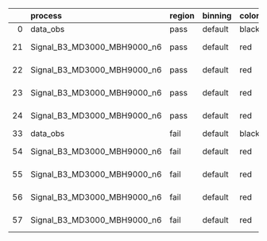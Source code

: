 |    | process                     | region   | binning   | color   | process_type   |   scale | variation   | source_filename                                                      | source_histname    | alias                       | title     |   combine_idx |     lnN |   shapes | syst_type   | direction   | variation_alias   |
|---:|:----------------------------|:---------|:----------|:--------|:---------------|--------:|:------------|:---------------------------------------------------------------------|:-------------------|:----------------------------|:----------|--------------:|--------:|---------:|:------------|:------------|:------------------|
|  0 | data_obs                    | pass     | default   | black   | DATA           |       1 | nominal     | ./histograms_for_2DAlphabet_v18//BH_Data.root                        | hpass              | Data                        | Data      |           nan | nan     |      nan | nan         | nan         | nan               |
| 21 | Signal_B3_MD3000_MBH9000_n6 | pass     | default   | red     | SIGNAL         |       1 | lumi        | ./histograms_for_2DAlphabet_v18//BH_Signal_B3_MD3000_MBH9000_n6.root | hpass              | Signal_B3_MD3000_MBH9000_n6 | BH signal |           nan |   1.016 |      nan | lnN         | nan         | nan               |
| 22 | Signal_B3_MD3000_MBH9000_n6 | pass     | default   | red     | SIGNAL         |       1 | SVM         | ./histograms_for_2DAlphabet_v18//BH_Signal_B3_MD3000_MBH9000_n6.root | hpass_SVMsyst_up   | Signal_B3_MD3000_MBH9000_n6 | BH signal |           nan | nan     |        1 | shapes      | Up          | SVMsyst           |
| 23 | Signal_B3_MD3000_MBH9000_n6 | pass     | default   | red     | SIGNAL         |       1 | SVM         | ./histograms_for_2DAlphabet_v18//BH_Signal_B3_MD3000_MBH9000_n6.root | hpass_SVMsyst_down | Signal_B3_MD3000_MBH9000_n6 | BH signal |           nan | nan     |        1 | shapes      | Down        | SVMsyst           |
| 24 | Signal_B3_MD3000_MBH9000_n6 | pass     | default   | red     | SIGNAL         |       1 | nominal     | ./histograms_for_2DAlphabet_v18//BH_Signal_B3_MD3000_MBH9000_n6.root | hpass              | Signal_B3_MD3000_MBH9000_n6 | BH signal |           nan | nan     |      nan | nan         | nan         | nan               |
| 33 | data_obs                    | fail     | default   | black   | DATA           |       1 | nominal     | ./histograms_for_2DAlphabet_v18//BH_Data.root                        | hfail              | Data                        | Data      |           nan | nan     |      nan | nan         | nan         | nan               |
| 54 | Signal_B3_MD3000_MBH9000_n6 | fail     | default   | red     | SIGNAL         |       1 | lumi        | ./histograms_for_2DAlphabet_v18//BH_Signal_B3_MD3000_MBH9000_n6.root | hfail              | Signal_B3_MD3000_MBH9000_n6 | BH signal |           nan |   1.016 |      nan | lnN         | nan         | nan               |
| 55 | Signal_B3_MD3000_MBH9000_n6 | fail     | default   | red     | SIGNAL         |       1 | SVM         | ./histograms_for_2DAlphabet_v18//BH_Signal_B3_MD3000_MBH9000_n6.root | hfail_SVMsyst_up   | Signal_B3_MD3000_MBH9000_n6 | BH signal |           nan | nan     |        1 | shapes      | Up          | SVMsyst           |
| 56 | Signal_B3_MD3000_MBH9000_n6 | fail     | default   | red     | SIGNAL         |       1 | SVM         | ./histograms_for_2DAlphabet_v18//BH_Signal_B3_MD3000_MBH9000_n6.root | hfail_SVMsyst_down | Signal_B3_MD3000_MBH9000_n6 | BH signal |           nan | nan     |        1 | shapes      | Down        | SVMsyst           |
| 57 | Signal_B3_MD3000_MBH9000_n6 | fail     | default   | red     | SIGNAL         |       1 | nominal     | ./histograms_for_2DAlphabet_v18//BH_Signal_B3_MD3000_MBH9000_n6.root | hfail              | Signal_B3_MD3000_MBH9000_n6 | BH signal |           nan | nan     |      nan | nan         | nan         | nan               |
